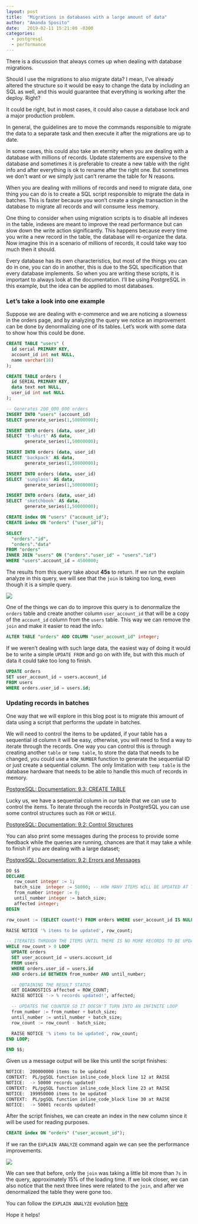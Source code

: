 ```yaml
---
layout: post
title:  "Migrations in databases with a large amount of data"
author: "Amanda Sposito"
date:   2019-02-11 15:21:00 -0300
categories:
  - postgresql
  - performance
---
```


There is a discussion that always comes up when dealing with database migrations.

Should I use the migrations to also migrate data? I mean, I've already altered the structure so it would be easy to change the data by including an SQL as well, and this would guarantee that everything is working after the deploy. Right?

It could be right, but in most cases, it could also cause a database lock and a major production problem.

In general, the guidelines are to move the commands responsible to migrate the data to a separate task and then execute it after the migrations are up to date.

In some cases, this could also take an eternity when you are dealing with a database with millions of records. Update statements are expensive to the database and sometimes it is preferable to create a new table with the right info and after everything is ok to rename after the right one. But sometimes we don't want or we simply just can’t rename the table for N reasons.

When you are dealing with millions of records and need to migrate data, one thing you can do is to create a SQL script responsible to migrate the data in batches. This is faster because you won’t create a single transaction in the database to migrate all records and will consume less memory.

One thing to consider when using migration scripts is to disable all indexes in the table, indexes are meant to improve the read performance but can slow down the write action significantly. This happens because every time you write a new record in the table, the database will re-organize the data. Now imagine this in a scenario of millions of records, it could take way too much then it should.

Every database has its own characteristics, but most of the things you can do in one, you can do in another, this is due to the SQL specification that every database implements. So when you are writing these scripts, it is important to always look at the documentation. I’ll be using PostgreSQL in this example, but the idea can be applied to most databases.

### Let’s take a look into one example

Suppose we are dealing with e-commerce and we are noticing a slowness in the orders page, and by analyzing the query we notice an improvement can be done by denormalizing one of its tables.  Let’s work with some data to show how this could be done.

```sql
CREATE TABLE "users" (
  id serial PRIMARY KEY,
  account_id int not NULL,
  name varchar(10)
);

CREATE TABLE orders (
  id SERIAL PRIMARY KEY,
  data text not NULL,
  user_id int not NULL
);

-- Generates 200_000_000 orders
INSERT INTO "users" (account_id)
SELECT generate_series(1,50000000);

INSERT INTO orders (data, user_id)
SELECT 't-shirt' AS data,
       generate_series(1,50000000);

INSERT INTO orders (data, user_id)
SELECT 'backpack' AS data,
       generate_series(1,50000000);

INSERT INTO orders (data, user_id)
SELECT 'sunglass' AS data,
       generate_series(1,50000000);

INSERT INTO orders (data, user_id)
SELECT 'sketchbook' AS data,
       generate_series(1,50000000);

CREATE index ON "users" ("account_id");
CREATE index ON "orders" ("user_id");
```

```sql
SELECT
  "orders"."id",
  "orders"."data"
FROM "orders"
INNER JOIN "users" ON ("orders"."user_id" = "users"."id")
WHERE "users".account_id = 4500000;
```

The results from this query take about **45s** to return. If we run the explain analyze in this query, we will see that the `join`  is taking too long, even though it is a simple query.

![](/assets/images/migrations-with-large-amount-of-data/first_explain_analyze.png)

One of the things we can do to improve this query is to denormalize the `orders` table and create another column `user_account_id` that will be a copy of the `account_id` column from the `users` table. This way we can remove the `join` and make it easier to read the info.

```sql
ALTER TABLE "orders" ADD COLUMN "user_account_id" integer;
```

If we weren’t dealing with such large data, the easiest way of doing it would be to write a simple `UPDATE FROM` and go on with life, but with this much of data it could take too long to finish.

```sql
UPDATE orders
SET user_account_id = users.account_id
FROM users
WHERE orders.user_id = users.id;
```

### Updating records in batches

One way that we will explore in this blog post is to migrate this amount of data using a script that performs the update in batches.

We will need to control the items to be updated, if your table has a sequential id column it will be easy, otherwise, you will need to find a way to iterate through the records. One way you can control this is through creating another `table` or `temp table`, to store the data that needs to be changed, you could use a `ROW_NUMBER` function to generate the sequential ID or just create a sequential column. The only limitation with `temp table` is the database hardware that needs to be able to handle this much of records in memory.

 [PostgreSQL: Documentation: 9.3: CREATE TABLE](https://www.postgresql.org/docs/9.3/sql-createtable.html)

Lucky us, we have a sequential column in our table that we can use to control the items. To iterate through the records in PostgreSQL you can use some control structures such as `FOR`  or `WHILE`.

 [PostgreSQL: Documentation: 9.2: Control Structures](https://www.postgresql.org/docs/9.2/plpgsql-control-structures.html)

You can also print some messages during the process to provide some feedback while the queries are running, chances are that it may take a while to finish if you are dealing with a large dataset;

[PostgreSQL: Documentation: 9.2: Errors and Messages](https://www.postgresql.org/docs/9.6/plpgsql-errors-and-messages.html)

```sql
DO $$
DECLARE
   row_count integer := 1;
   batch_size  integer := 50000; -- HOW MANY ITEMS WILL BE UPDATED AT TIME
   from_number integer := 0;
   until_number integer := batch_size;
   affected integer;
BEGIN

row_count := (SELECT count(*) FROM orders WHERE user_account_id IS NULL);

RAISE NOTICE '% items to be updated', row_count;

-- ITERATES THROUGH THE ITEMS UNTIL THERE IS NO MORE RECORDS TO BE UPDATED
WHILE row_count > 0 LOOP
  UPDATE orders
  SET user_account_id = users.account_id
  FROM users
  WHERE orders.user_id = users.id
  AND orders.id BETWEEN from_number AND until_number;

  -- OBTAINING THE RESULT STATUS
  GET DIAGNOSTICS affected = ROW_COUNT;
  RAISE NOTICE '-> % records updated!', affected;

  -- UPDATES THE COUNTER SO IT DOESN'T TURN INTO AN INFINITE LOOP
  from_number := from_number + batch_size;
  until_number := until_number + batch_size;
  row_count := row_count - batch_size;

  RAISE NOTICE '% items to be updated', row_count;
END LOOP;

END $$;
```

Given us a message output will be like this until the script finishes:

```bash
NOTICE:  200000000 items to be updated
CONTEXT:  PL/pgSQL function inline_code_block line 12 at RAISE
NOTICE:  -> 50000 records updated!
CONTEXT:  PL/pgSQL function inline_code_block line 23 at RAISE
NOTICE:  199950000 items to be updated
CONTEXT:  PL/pgSQL function inline_code_block line 30 at RAISE
NOTICE:  -> 50001 records updated!
```

After the script finishes, we can create an index in the new column since it will be used for reading purposes.

```sql
CREATE index ON "orders" ("user_account_id");
```

If we ran the `EXPLAIN ANALYZE` command again we can see the performance improvements.

![](/assets/images/migrations-with-large-amount-of-data/final_explain_analyze.png)

We can see that before, only the `join` was taking a little bit more than `7s` in the query, approximately 15% of the loading time. If we look closer, we can also notice that the next three lines were related to the `join`, and after we denormalized the table they were gone too.

You can follow the `EXPLAIN ANALYZE` evolution [here](https://explain.depesz.com/s/IwjF)

Hope it helps!
